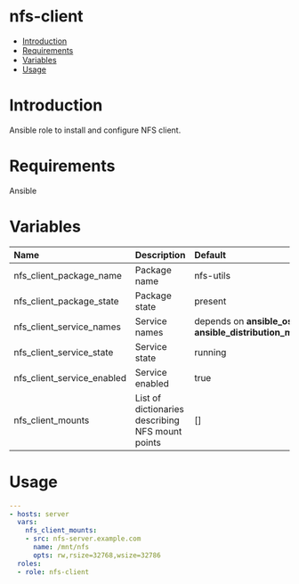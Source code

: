 nfs-client
==========
- [Introduction](#introduction)
- [Requirements](#requirements)
- [Variables](#variables)
- [Usage](#usage)

# Introduction
Ansible role to install and configure NFS client.

# Requirements
Ansible

# Variables

| Name | Description | Default |
|:-----|:------------|:--------|
| nfs_client_package_name | Package name | nfs-utils |
| nfs_client_package_state | Package state | present |
| nfs_client_service_names | Service names | depends on __ansible_os_family__ and __ansible_distribution_major_version__ |
| nfs_client_service_state | Service state | running |
| nfs_client_service_enabled | Service enabled | true |
| nfs_client_mounts | List of dictionaries describing NFS mount points | [] |

# Usage
```yaml
---
- hosts: server
  vars:
    nfs_client_mounts:
    - src: nfs-server.example.com
      name: /mnt/nfs
      opts: rw,rsize=32768,wsize=32786      
  roles:
  - role: nfs-client
```
